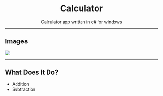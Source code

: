 <h1 align="center">Calculator</h1>
<p align="center">Calculator app written in c# for windows</p>

----

## Images

<img src="https://cdn.discordapp.com/attachments/914807323925569536/922573026250334208/unknown.png">

----

## What Does It Do?

- Addition
- Subtraction


